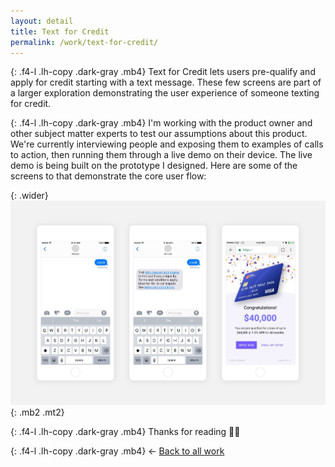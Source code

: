 ```yaml
---
layout: detail
title: Text for Credit
permalink: /work/text-for-credit/
---
```


{: .f4-l .lh-copy .dark-gray .mb4}
Text for Credit lets users pre-qualify and apply for credit starting with a text message. These few screens are part of a larger exploration demonstrating the user experience of someone texting for credit.

{: .f4-l .lh-copy .dark-gray .mb4}
I'm working with the product owner and other subject matter experts to test our assumptions about this product. We're currently interviewing people and exposing them to examples of calls to action, then running them through a live demo on their device. The live demo is being built on the prototype I designed. Here are some of the screens to that demonstrate the core user flow:

{: .wider}
![Description](/assets/img/experian/text-for-credit-01.jpg "Description"){: .mb2 .mt2}

{: .f4-l .lh-copy .dark-gray .mb4}
Thanks for reading 🙏🏻

{: .f4-l .lh-copy .dark-gray .mb4}
&larr; [Back to all work](/work)
